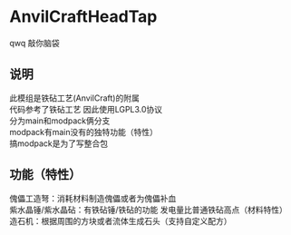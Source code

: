 # AnvilCraftHeadTap
qwq 敲你脑袋
## 说明
此模组是铁砧工艺(AnvilCraft)的附属  
代码参考了铁砧工艺 因此使用LGPL3.0协议  
分为main和modpack俩分支  
modpack有main没有的独特功能（特性）  
搞modpack是为了写整合包
## 功能（特性）
傀儡工造弩：消耗材料制造傀儡或者为傀儡补血  
紫水晶锤/紫水晶砧：有铁砧锤/铁砧的功能 发电量比普通铁砧高点（材料特性）  
造石机：根据周围的方块或者流体生成石头（支持自定义配方）

